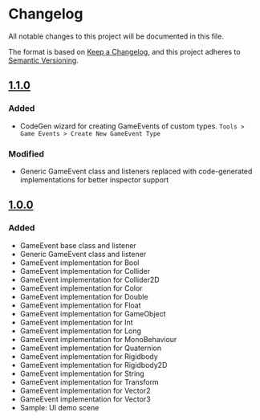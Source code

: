 # Changelog

All notable changes to this project will be documented in this file.

The format is based on [Keep a Changelog](https://keepachangelog.com/en/1.0.0/),
and this project adheres to [Semantic Versioning](https://semver.org/spec/v2.0.0.html).

## [1.1.0]

### Added

- CodeGen wizard for creating GameEvents of custom types. `Tools > Game Events > Create New GameEvent Type`

### Modified

- Generic GameEvent class and listeners replaced with code-generated implementations for better inspector support

## [1.0.0]

### Added

- GameEvent base class and listener
- Generic GameEvent class and listener
- GameEvent implementation for Bool
- GameEvent implementation for Collider
- GameEvent implementation for Collider2D
- GameEvent implementation for Color
- GameEvent implementation for Double
- GameEvent implementation for Float
- GameEvent implementation for GameObject
- GameEvent implementation for Int
- GameEvent implementation for Long
- GameEvent implementation for MonoBehaviour
- GameEvent implementation for Quaternion
- GameEvent implementation for Rigidbody
- GameEvent implementation for Rigidbody2D
- GameEvent implementation for String
- GameEvent implementation for Transform
- GameEvent implementation for Vector2
- GameEvent implementation for Vector3
- Sample: UI demo scene

[1.1.0]: https://github.com/bazzas-personal-stuff/gameevents/releases/tag/v1.1.0
[1.0.0]: https://github.com/bazzas-personal-stuff/gameevents/releases/tag/v1.0.0

